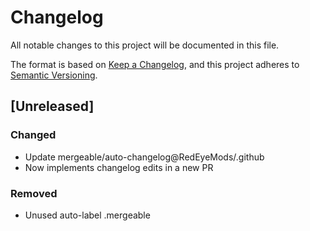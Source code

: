 # Changelog

All notable changes to this project will be documented in this file.

The format is based on [Keep a Changelog](https://keepachangelog.com/en/1.1.0/),
and this project adheres to [Semantic Versioning](https://semver.org/spec/v2.0.0.html).

## [Unreleased]

### Changed

- Update mergeable/auto-changelog@RedEyeMods/.github
- Now implements changelog edits in a new PR

### Removed

- Unused auto-label .mergeable

